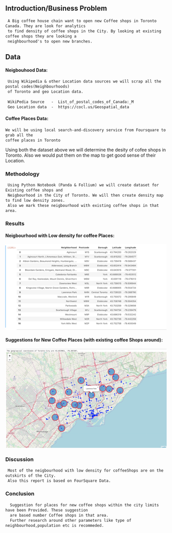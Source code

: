 ## Introduction/Business Problem
     A Big coffee house chain want to open new Coffee shops in Toronto Canada. They are look for analytics 
     to find density of coffee shops in the City. By looking at existing coffee shops they are looking a
     neighbourhood's to open new branches.
     
     
 ## Data 
  
  #### Neigbouhood Data:
     Using Wikipedia & other Location data sources we will scrap all the postal codes(Neighbourhoods)
     of Toronto and geo Location data.
     
     WikiPedia Source   -  List_of_postal_codes_of_Canada:_M
     Geo Location data  -  https://cocl.us/Geospatial_data
     
  
  #### Coffee Places Data:
    We will be using local search-and-discovery service from Foursquare to grab all the 
    coffee places in Toronto
    
  Using both the dataset above we will determine the desity of cofee shops in Toronto. Also we would put them on the map 
  to get good sense of their Location.
  
  
  
  ### Methodology
     Using Python Notebook (Panda & Follium) we will create dataset for Existing coffee shops and 
     Neigbourhood in the City of Toronto. We will then create density map to find low density zones.
     Also we mark these neigbourhood with existing coffee shops in that area.
  
  
  ### Results
   
   #### Neigbourhood with Low density for coffee Places:
   ![Image of Yaktocat](https://github.com/help4mukesh/Coursera_Capstone/blob/master/Prospects_Table.png)

  #### Suggestions for New Coffee Places (with existing coffee Shops around):
  ![Image of Yaktocat](https://github.com/help4mukesh/Coursera_Capstone/blob/master/Prospects.png)
  
  ### Discussion

     Most of the neigbourhood with low density for coffeeShops are on the outskirts of the City. 
     Also this report is based on FourSquare Data. 
  
  
  ### Conclusion
      Suggestion for places for new coffee shops within the city limits have been Provided. These suggestion 
      are based number Coffee shops in that area. 
      Further research around other parameters like type of neighbourhood,population etc is recommeded. 
     
    
 
